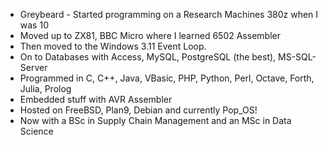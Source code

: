 * Greybeard - Started programming on a Research Machines 380z when I was 10
* Moved up to ZX81, BBC Micro where I learned 6502 Assembler
* Then moved to the Windows 3.11 Event Loop.
* On to Databases with Access, MySQL, PostgreSQL (the best), MS-SQL-Server
* Programmed in C, C++, Java, VBasic, PHP, Python, Perl, Octave, Forth, Julia, Prolog
* Embedded stuff with AVR Assembler
* Hosted on FreeBSD, Plan9, Debian and currently Pop_OS!
* Now with a BSc in Supply Chain Management and an MSc in Data Science
